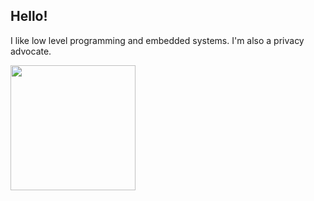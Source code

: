 ## Hello!

I like low level programming and embedded systems. I'm also a privacy advocate.

<a href="https://github.com/luminite0?tab=repositories">
  <img height=200 align="left" src="https://github-readme-stats.vercel.app/api/top-langs/?username=luminite0&theme=dark&layout=compact&langs_count=8&card_width=300">
</a>
